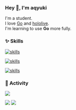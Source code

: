 ### Hey 👋, I'm aqyuki

I'm a student.\
I love [Go](https://go.dev/) and [hololive](https://hololivepro.com/).\
I'm learning to use **Go** more fully.

### ✨ Skills

[
![skills](https://skillicons.dev/icons?theme=dark&i=go,typescript,astro,nextjs&perline=4)
](https://skillicons.dev)

[
![skills](https://skillicons.dev/icons?theme=dark&i=docker,git,github,githubactions&perline=4)
](https://skillicons.dev)

[
![skills](https://skillicons.dev/icons?theme=dark&i=vscode,bash,windows,linux,discord,cloudflare&perline=4)
](https://skillicons.dev)

### 🎉 Activity

![](https://github-readme-stats.vercel.app/api/top-langs?username=aqyuki&show_icons=true&locale=en&theme=github_dark)

![](http://github-profile-summary-cards.vercel.app/api/cards/stats?username=aqyuki&theme=github_dark)
![](http://github-profile-summary-cards.vercel.app/api/cards/productive-time?username=aqyuki&theme=github_dark&utcOffset=8)
